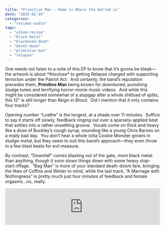 ```yaml
---
title: "Primitive Man – Home is Where the Hatred is"
date: "2015-02-19"
categories: 
  - "reviews-audio"
tags: 
  - "album-review"
  - "black-metal"
  - "blackened-doom"
  - "death-doom"
  - "primitive-man"
  - "relapse"
---
```


One needs not listen to a note of this EP to know that it’s gonna be bleak—the artwork is about \*thisclose\* to getting Relapse charged with supporting terrorism under the Patriot Act.  And certainly, the band’s reputation precedes them, **Primitive Man** being known for downtuned, punishing sludge tunes and terrifying horror-movie music videos.  And while this might be considered somewhat of a stopgap after a whole shitload of splits, this 12” is still longer than _Reign in Blood_.  Did I mention that it only contains four tracks?

Opening number “Loathe” is the longest, at a shade over 11 minutes.  Suffice to say it starts off slowly, feedback ringing out over a sparsely-applied beat that settles into a rather unsettling groove.  Vocals come on thick and heavy like a dose of Buckley’s cough syrup, sounding like a young Chris Barnes on a really bad day.  You don’t hear a whole lotta Cookie Monster growls in sludge-metal, but they seem to suit this band’s approach—they even throw in a few blast beats for evil measure.

By contrast, “Downfall” comes blasting out of the gate, more black metal than anything, though it soon slows things down with some heavy stop-start riffage.  “Bag Man” is more of your standard death-doom fare, bringing the likes of Coffins and Winter to mind, while the last track, “A Marriage with Nothingness” is pretty much just four minutes of feedback and female orgasms…no, really.

<iframe style="border: 0; width: 100%; height: 120px;" src="https://bandcamp.com/EmbeddedPlayer/album=2063137789/size=large/bgcol=ffffff/linkcol=0687f5/tracklist=false/artwork=small/transparent=true/" width="300" height="150" seamless=""><a href="http://primitivemandoom.bandcamp.com/album/home-is-where-the-hatred-is">Home Is Where The Hatred Is by Primitive Man</a></iframe>
